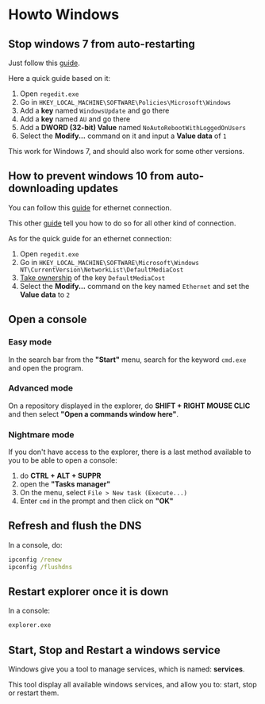 # Howto Windows

## Stop windows 7 from auto-restarting

Just follow this [guide](https://www.groovypost.com/howto/microsoft/stop-windows-7-from-auto-restarting-after-update/).

Here a quick guide based on it:

1. Open `regedit.exe`
2. Go in `HKEY_LOCAL_MACHINE\SOFTWARE\Policies\Microsoft\Windows`
3. Add a **key** named `WindowsUpdate` and go there
4. Add a **key** named `AU` and go there
5. Add a **DWORD (32-bit) Value** named `NoAutoRebootWithLoggedOnUsers`
6. Select the **Modify...** command on it and input a **Value data** of `1`

This work for Windows 7, and should also work for some other versions.

## How to prevent windows 10 from auto-downloading updates

You can follow this [guide](https://www.howtogeek.com/262477/how-to-set-an-ethernet-connection-as-metered-in-windows-8-and-10/) for ethernet connection.

This other [guide](https://www.howtogeek.com/224471/how-to-prevent-windows-10-from-automatically-downloading-updates/) tell you how to do so for all other kind of connection.

As for the quick guide for an ethernet connection:

1. Open `regedit.exe`
2. Go in `HKEY_LOCAL_MACHINE\SOFTWARE\Microsoft\Windows NT\CurrentVersion\NetworkList\DefaultMediaCost`
3. [Take ownership](https://www.howtogeek.com/262464/how-to-gain-full-permissions-to-edit-protected-registry-keys/) of the key `DefaultMediaCost`
4. Select the **Modify...** command on the key named `Ethernet` and set the **Value data** to `2`

## Open a console

### Easy mode

In the search bar from the **"Start"** menu, search for the keyword `cmd.exe` and open the program.

### Advanced mode

On a repository displayed in the explorer, do **SHIFT + RIGHT MOUSE CLIC** and then select **"Open a commands window here"**.

### Nightmare mode

If you don't have access to the explorer, there is a last method available to you to be able to open a console:

1. do **CTRL + ALT + SUPPR**
2. open the **"Tasks manager"**
3. On the menu, select `File > New task (Execute...)`
4. Enter `cmd` in the prompt and then click on **"OK"**

## Refresh and flush the DNS

In a console, do:

```cmd
ipconfig /renew
ipconfig /flushdns
```

## Restart explorer once it is down

In a console:

```cmd
explorer.exe
```

## Start, Stop and Restart a windows service

Windows give you a tool to manage services, which is named: **services**.

This tool display all available windows services, and allow you to: start, stop or restart them.
